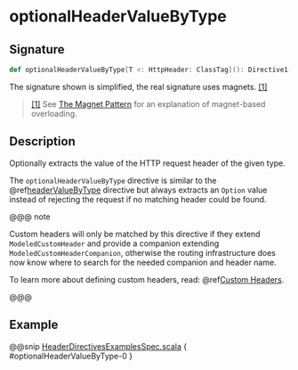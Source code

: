 # optionalHeaderValueByType

## Signature

```scala
def optionalHeaderValueByType[T <: HttpHeader: ClassTag](): Directive1[Option[T]]
```

The signature shown is simplified, the real signature uses magnets. <a id="^1" href="#1">[1]</a>

> <a id="1" href="#^1">[1]</a> See [The Magnet Pattern](http://spray.io/blog/2012-12-13-the-magnet-pattern/) for an explanation of magnet-based overloading.

## Description

Optionally extracts the value of the HTTP request header of the given type.

The `optionalHeaderValueByType` directive is similar to the @ref[headerValueByType](headerValueByType.md) directive but always extracts
an `Option` value instead of rejecting the request if no matching header could be found.

@@@ note

Custom headers will only be matched by this directive if they extend `ModeledCustomHeader`
and provide a companion extending `ModeledCustomHeaderCompanion`, otherwise the routing
infrastructure does now know where to search for the needed companion and header name.

To learn more about defining custom headers, read: @ref[Custom Headers](../../../common/http-model.md#custom-headers).

@@@

## Example

@@snip [HeaderDirectivesExamplesSpec.scala](../../../../../../../test/scala/docs/http/scaladsl/server/directives/HeaderDirectivesExamplesSpec.scala) { #optionalHeaderValueByType-0 }
